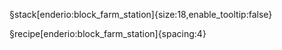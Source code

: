 §stack[enderio:block_farm_station]{size:18,enable_tooltip:false}

§recipe[enderio:block_farm_station]{spacing:4}